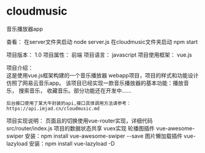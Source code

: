 # cloudmusic

音乐播放器app

查看：
  在server文件夹启动 node server.js
  在cloudmusic文件夹启动  npm start


项目版本： 1.0
项目属性： 前端
项目语言： javascript
项目使用框架：  vue.js

项目介绍：  
    这是使用vue.js框架构建的一个音乐播放器 webapp项目，项目的样式和功能设计仿照了网易云音乐app。
该项目已经实现一款音乐播放器的基本功能：播放音乐， 搜索音乐， 收藏音乐。部分功能还在开发中......

    后台接口使用了某大牛封装的api,接口具体调用方法请参考：https://api.imjad.cn/cloudmusic.md

项目实现说明：
    页面且的切换使用vue-router实现，详细代码 src/router/index.js
    项目的数据状态共享 vuex实现
    轮播图插件  vue-awesome-swiper   安装：npm install vue-awesome-swiper --save
    图片懒加载插件 vue-lazyload   安装：npm install vue-lazyload -D
